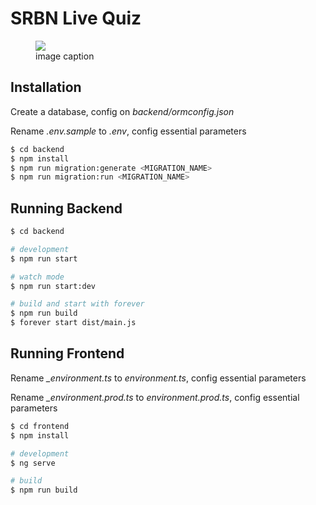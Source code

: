 # SRBN Live Quiz

<p align="center">
  <figure><img src="backend/uploads/angular+nestjs.png"><figcaption>image caption</figcaption></figure>
</p>

## Installation

<p>Create a database, config on <i>backend/ormconfig.json</i></p>
<p>Rename <i>.env.sample</i> to <i>.env</i>, config essential parameters</p>

```bash
$ cd backend
$ npm install
$ npm run migration:generate <MIGRATION_NAME>
$ npm run migration:run <MIGRATION_NAME>
```
## Running Backend

```bash
$ cd backend

# development
$ npm run start

# watch mode
$ npm run start:dev

# build and start with forever
$ npm run build
$ forever start dist/main.js
```

## Running Frontend

<p>Rename <i>_environment.ts</i> to <i>environment.ts</i>, config essential parameters</p>
<p>Rename <i>_environment.prod.ts</i> to <i>environment.prod.ts</i>, config essential parameters</p>

```bash
$ cd frontend
$ npm install

# development
$ ng serve

# build
$ npm run build
```
